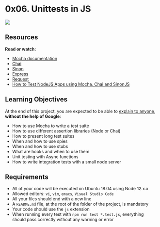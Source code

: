 # 0x06. Unittests in JS

![](https://s3.amazonaws.com/alx-intranet.hbtn.io/uploads/medias/2019/12/90f79a666e174e6c4ffc.jpeg?X-Amz-Algorithm=AWS4-HMAC-SHA256&X-Amz-Credential=AKIARDDGGGOUSBVO6H7D%2F20230614%2Fus-east-1%2Fs3%2Faws4_request&X-Amz-Date=20230614T151504Z&X-Amz-Expires=86400&X-Amz-SignedHeaders=host&X-Amz-Signature=ddce8190aba2565372e6416382926f67a8f1cd570301aa6e7de71eb73c27eff5)

Resources
---------

**Read or watch:**

*   [Mocha documentation](https://intranet.alxswe.com/rltoken/Gx5mfX41__cc2hwepcl0aA "Mocha documentation")
*   [Chai](https://intranet.alxswe.com/rltoken/Rs3SrSdr9OxPp-4099A0cg "Chai")
*   [Sinon](https://intranet.alxswe.com/rltoken/5KsW5N9sG3sGWW3z-jkNwA "Sinon")
*   [Express](https://intranet.alxswe.com/rltoken/Jq58SNUh8jcZqKoFcuOQdw "Express")
*   [Request](https://intranet.alxswe.com/rltoken/FcJfzr2jUJSj8Xp3z9L1wg "Request")
*   [How to Test NodeJS Apps using Mocha, Chai and SinonJS](https://intranet.alxswe.com/rltoken/HwB8gViDosy8znk7H9i4Pw "How to Test NodeJS Apps using Mocha, Chai and SinonJS")

Learning Objectives
-------------------

At the end of this project, you are expected to be able to [explain to anyone](https://intranet.alxswe.com/rltoken/Ge846tiklKJNUSNh60IR7w "explain to anyone"), **without the help of Google**:

*   How to use Mocha to write a test suite
*   How to use different assertion libraries (Node or Chai)
*   How to present long test suites
*   When and how to use spies
*   When and how to use stubs
*   What are hooks and when to use them
*   Unit testing with Async functions
*   How to write integration tests with a small node server

Requirements
------------

*   All of your code will be executed on Ubuntu 18.04 using Node 12.x.x
*   Allowed editors: `vi`, `vim`, `emacs`, `Visual Studio Code`
*   All your files should end with a new line
*   A `README.md` file, at the root of the folder of the project, is mandatory
*   Your code should use the `js` extension
*   When running every test with `npm run test *.test.js`, everything should pass correctly without any warning or error
